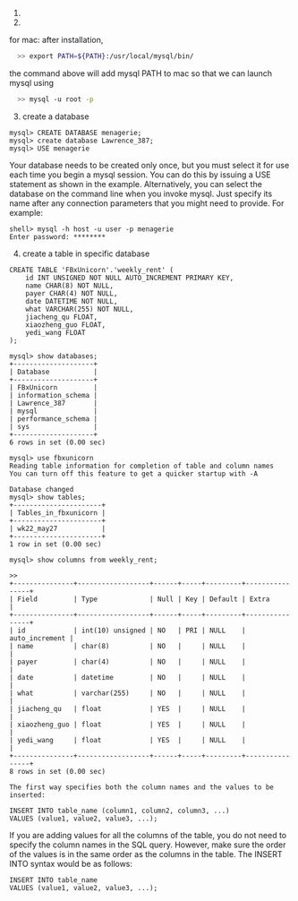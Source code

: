 1)

2)
for mac:
after installation, 
  
``` bash  
  >> export PATH=${PATH}:/usr/local/mysql/bin/
```
the command above will add mysql PATH to mac so that we can launch mysql using 

``` bash  
  >> mysql -u root -p
```
3) create a database
```
mysql> CREATE DATABASE menagerie;
mysql> create database Lawrence_387;
mysql> USE menagerie
```
Your database needs to be created only once, but you must select it for use each time you begin a mysql session. You can do this by issuing a USE statement as shown in the example. Alternatively, you can select the database on the command line when you invoke mysql. Just specify its name after any connection parameters that you might need to provide. For example:
``` mysql
shell> mysql -h host -u user -p menagerie
Enter password: ********
```

4) create a table in specific database

``` mysql
CREATE TABLE 'FBxUnicorn'.'weekly_rent' (
    id INT UNSIGNED NOT NULL AUTO_INCREMENT PRIMARY KEY,
    name CHAR(8) NOT NULL,
    payer CHAR(4) NOT NULL,
    date DATETIME NOT NULL,
    what VARCHAR(255) NOT NULL,
    jiacheng_qu FLOAT,
    xiaozheng_guo FLOAT,
    yedi_wang FLOAT
);
```
``` mysql
mysql> show databases;
+--------------------+
| Database           |
+--------------------+
| FBxUnicorn         |
| information_schema |
| Lawrence_387       |
| mysql              |
| performance_schema |
| sys                |
+--------------------+
6 rows in set (0.00 sec)

mysql> use fbxunicorn
Reading table information for completion of table and column names
You can turn off this feature to get a quicker startup with -A

Database changed
mysql> show tables;
+----------------------+
| Tables_in_fbxunicorn |
+----------------------+
| wk22_may27           |
+----------------------+
1 row in set (0.00 sec)
```

``` mysql
mysql> show columns from weekly_rent;

>> 
+---------------+------------------+------+-----+---------+----------------+
| Field         | Type             | Null | Key | Default | Extra          |
+---------------+------------------+------+-----+---------+----------------+
| id            | int(10) unsigned | NO   | PRI | NULL    | auto_increment |
| name          | char(8)          | NO   |     | NULL    |                |
| payer         | char(4)          | NO   |     | NULL    |                |
| date          | datetime         | NO   |     | NULL    |                |
| what          | varchar(255)     | NO   |     | NULL    |                |
| jiacheng_qu   | float            | YES  |     | NULL    |                |
| xiaozheng_guo | float            | YES  |     | NULL    |                |
| yedi_wang     | float            | YES  |     | NULL    |                |
+---------------+------------------+------+-----+---------+----------------+
8 rows in set (0.00 sec)

```


``` mysql
The first way specifies both the column names and the values to be inserted:

INSERT INTO table_name (column1, column2, column3, ...)
VALUES (value1, value2, value3, ...);
```
If you are adding values for all the columns of the table, you do not need to specify the column names in the SQL query. However, make sure the order of the values is in the same order as the columns in the table. The INSERT INTO syntax would be as follows:
``` mysql
INSERT INTO table_name
VALUES (value1, value2, value3, ...);

```
